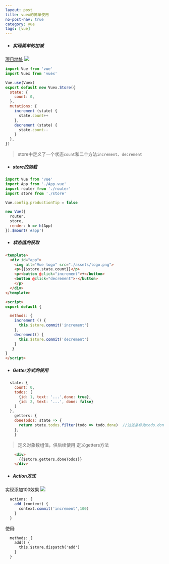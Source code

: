 ```yaml
---
layout: post
title: vuex的简单使用
no-post-nav: true
category: vue
tags: [vue] 
---
```

* <h5>实现简单的加减</h5>
[项目地址](https://github.com/despairyoke/vue-examples/tree/master/vuex-example)
![](https://despairyoke.github.io/assets/images/2018/vue/vue-router2-1.png)


``` js
import Vue from 'vue'
import Vuex from 'vuex'

Vue.use(Vuex)
export default new Vuex.Store({
  state: {
    count: 0,
  },
  mutations: {
    increment (state) {
      state.count++
    },
    decrement (state) {
      state.count--
    }
  },
})
```

> store中定义了一个状态`count`和二个方法`increment`、`decrement`

* <h5>store的加载</h5>

``` js
import Vue from 'vue'
import App from './App.vue'
import router from './router'
import store from './store'

Vue.config.productionTip = false

new Vue({
  router,
  store,
  render: h => h(App)
}).$mount('#app')
```

* <h5>状态值的获取</h5>

``` html
<template>
  <div id="app">
    <img alt="Vue logo" src="./assets/logo.png">
    <p>{{$store.state.count}}</p>
    <p><button @click="increment">+</button>
    <button @click="decrement">-</button>
    </p>
  </div>
</template>

<script>
export default {

  methods: {
    increment () {
      this.$store.commit('increment')
    },
    decrement() {
      this.$store.commit('decrement')
    }
   }
}
</script>
```

* <h5>Getter方式的使用</h5>



``` js
  state: {
    count: 0,
    todos: [
      {id: 1, text: '...',done: true},
      {id: 2, text: '...', done: false}
    ]
  },
    getters: {
    doneTodos: state => {
      return state.todos.filter(todo => todo.done)  //过滤条件为todo.done
    },
    }
```

> 定义对象数组值，供后续使用
> 定义getters方法

``` html
    <div>
      {{$store.getters.doneTodos}}
    </div>
```

* <h5>Action方式</h5>
实现添加100效果
![](https://despairyoke.github.io/assets/images/2018/vue/vue-router2-2.png)

``` js
  actions: {
    add (context) {
      context.commit('increment',100)
    }
  }
```

使用:
``` html
  methods: {
    add() {
      this.$store.dispatch('add')
    }
  }
```

